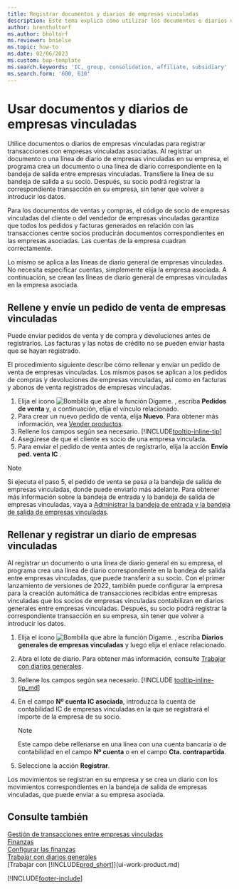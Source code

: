```yaml
---
title: Registrar documentos y diarios de empresas vinculadas
description: Este tema explica cómo utilizar los documentos o diarios de empresas vinculadas sirven para registrar transacciones con empresas vinculadas asociadas.
author: brentholtorf
ms.author: bholtorf
ms.reviewer: bnielse
ms.topic: how-to
ms.date: 02/06/2023
ms.custom: bap-template
ms.search.keywords: 'IC, group, consolidation, affiliate, subsidiary'
ms.search.form: '600, 610'
---
```

# <a name="work-with-intercompany-documents-and-journals"></a><a name="work-with-intercompany-documents-and-journals"></a><a name="work-with-intercompany-documents-and-journals"></a>Usar documentos y diarios de empresas vinculadas

Utilice documentos o diarios de empresas vinculadas para registrar transacciones con empresas vinculadas asociadas. Al registrar un documento o una línea de diario de empresas vinculadas en su empresa, el programa crea un documento o una línea de diario correspondiente en la bandeja de salida entre empresas vinculadas. Transfiere la línea de su bandeja de salida a su socio. Después, su socio podrá registrar la correspondiente transacción en su empresa, sin tener que volver a introducir los datos.

Para los documentos de ventas y compras, el código de socio de empresas vinculadas del cliente o del vendedor de empresas vinculadas garantiza que todos los pedidos y facturas generados en relación con las transacciones centre socios producirán documentos correspondientes en las empresas asociadas. Las cuentas de la empresa cuadran correctamente.

Lo mismo se aplica a las líneas de diario general de empresas vinculadas. No necesita especificar cuentas, simplemente elija la empresa asociada. A continuación, se crean las líneas de diario general de empresas vinculadas en la empresa asociada.

## <a name="fill-in-and-send-an-intercompany-sales-order"></a><a name="fill-in-and-send-an-intercompany-sales-order"></a><a name="fill-in-and-send-an-intercompany-sales-order"></a>Rellene y envíe un pedido de venta de empresas vinculadas

Puede enviar pedidos de venta y de compra y devoluciones antes de registrarlos. Las facturas y las notas de crédito no se pueden enviar hasta que se hayan registrado.

El procedimiento siguiente describe cómo rellenar y enviar un pedido de venta de empresas vinculadas. Los mismos pasos se aplican a los pedidos de compras y devoluciones de empresas vinculadas, así como en facturas y abonos de venta registrados de empresas vinculadas.  

1. Elija el icono ![Bombilla que abre la función Dígame.](media/ui-search/search_small.png "Dígame qué desea hacer") , escriba **Pedidos de venta** y, a continuación, elija el vínculo relacionado.  
2. Para crear un nuevo pedido de venta, elija **Nuevo**. Para obtener más información, vea [Vender productos](sales-how-sell-products.md).  
3. Rellene los campos según sea necesario. [!INCLUDE[tooltip-inline-tip](includes/tooltip-inline-tip_md.md)]
4. Asegúrese de que el cliente es socio de una empresa vinculada.
5. Para enviar el pedido de venta antes de registrarlo, elija la acción **Envío ped. venta IC** .

> [!NOTE]
> Si ejecuta el paso 5, el pedido de venta se pasa a la bandeja de salida de empresas vinculadas, donde puede enviarlo más adelante. Para obtener más información sobre la bandeja de entrada y la bandeja de salida de empresas vinculadas, vaya a [Administrar la bandeja de entrada y la bandeja de salida de empresas vinculadas](intercompany-how-manage-intercompany-inbox.md).

## <a name="fill-in-and-post-an-intercompany-journal"></a><a name="fill-in-and-post-an-intercompany-journal"></a><a name="fill-in-and-post-an-intercompany-journal"></a>Rellenar y registrar un diario de empresas vinculadas

Al registrar un documento o una línea de diario general en su empresa, el programa crea una línea de diario correspondiente en la bandeja de salida entre empresas vinculadas, que puede transferir a su socio. Con el primer lanzamiento de versiones de 2022, también puede configurar la empresa para la creación automática de transacciones recibidas entre empresas vinculadas que los socios de empresas vinculadas contabilizan en diarios generales entre empresas vinculadas. Después, su socio podrá registrar la correspondiente transacción en su empresa, sin tener que volver a introducir los datos.

1. Elija el icono ![Bombilla que abre la función Dígame.](media/ui-search/search_small.png "Dígame qué desea hacer") , escriba **Diarios generales de empresas vinculadas** y luego elija el enlace relacionado.  
2. Abra el lote de diario. Para obtener más información, consulte [Trabajar con diarios generales](ui-work-general-journals.md).
3. Rellene los campos según sea necesario. [!INCLUDE [tooltip-inline-tip_md](../archive/invoicing/includes/tooltip-inline-tip_md.md)]
4. En el campo **Nº cuenta IC asociada**, introduzca la cuenta de contabilidad IC de empresas vinculadas en la que se registrará el importe de la empresa de su socio.

    > [!NOTE]
    > Este campo debe rellenarse en una línea con una cuenta bancaria o de contabilidad en el campo **Nº cuenta** o en el campo **Cta. contrapartida**.  
5. Seleccione la acción **Registrar**.

Los movimientos se registran en su empresa y se crea un diario con los movimientos correspondientes en la bandeja de salida de empresas vinculadas, que puede enviar a su empresa asociada.

## <a name="see-also"></a><a name="see-also"></a><a name="see-also"></a>Consulte también

[Gestión de transacciones entre empresas vinculadas](intercompany-manage.md)  
[Finanzas](finance.md)  
[Configurar las finanzas](finance-setup-finance.md)  
[Trabajar con diarios generales](ui-work-general-journals.md)  
[Trabajar con [!INCLUDE[prod_short](includes/prod_short.md)]](ui-work-product.md)


[!INCLUDE[footer-include](includes/footer-banner.md)]

